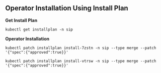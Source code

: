 ## Operator Installation Using Install Plan

**Get Install Plan**

```CMD
kubectl get installplan -n sip
```

**Operator Installation**

```CMD
kubectl patch installplan install-7zstn -n sip --type merge --patch '{"spec":{"approved":true}}'
```
```CMD
kubectl patch installplan install-vtrsw -n sip --type merge --patch '{"spec":{"approved":true}}'
```
